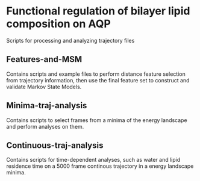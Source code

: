 # Functional regulation of bilayer lipid composition on AQP

Scripts for processing and analyzing trajectory files

## Features-and-MSM
Contains scripts and example files to perform distance feature selection from trajectory information, then use the final feature set to construct and validate Markov State Models.

## Minima-traj-analysis
Contains scripts to select frames from a minima of the energy landscape and perform analyses on them.

## Continuous-traj-analysis
Contains scripts for time-dependent analyses, such as water and lipid residence time on a 5000 frame continous trajectory in a energy landscape minima.
